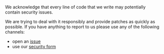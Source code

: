 We acknowledge that every line of code that we write may potentially contain security issues.

We are trying to deal with it responsibly and provide patches as quickly as  possible. If you have anything to report to
us please use any of the following channels:

- open an [issue](../../issues)
- use our [security form](https://corporate.zalando.com/en/services-and-contact#security-form)
